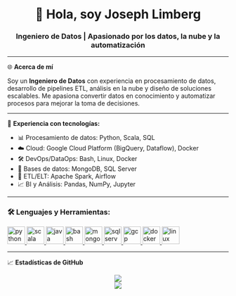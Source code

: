 <h1 align="center">👋 Hola, soy Joseph Limberg</h1>
<h3 align="center">Ingeniero de Datos | Apasionado por los datos, la nube y la automatización</h3>

---

🌐 **Acerca de mí**

Soy un **Ingeniero de Datos** con experiencia en procesamiento de datos, desarrollo de pipelines ETL, análisis en la nube y diseño de soluciones escalables. Me apasiona convertir datos en conocimiento y automatizar procesos para mejorar la toma de decisiones.

---

💼 **Experiencia con tecnologías:**

- 📊 Procesamiento de datos: Python, Scala, SQL
- ☁️ Cloud: Google Cloud Platform (BigQuery, Dataflow), Docker
- 🛠️ DevOps/DataOps: Bash, Linux, Docker
- 🧠 Bases de datos: MongoDB, SQL Server
- 🔄 ETL/ELT: Apache Spark, Airflow
- 📈 BI y Análisis: Pandas, NumPy, Jupyter

---

<h3 align="left">🛠️ Lenguajes y Herramientas:</h3>
<p align="left">
  <!-- Lenguajes de programación -->
  <a href="https://www.python.org" target="_blank" rel="noreferrer">
    <img src="https://cdn.jsdelivr.net/gh/devicons/devicon/icons/python/python-original.svg" alt="python" width="40" height="40"/>
  </a>
  <a href="https://www.scala-lang.org/" target="_blank" rel="noreferrer">
    <img src="https://cdn.jsdelivr.net/gh/devicons/devicon/icons/scala/scala-original.svg" alt="scala" width="40" height="40"/>
  </a>
  <a href="https://www.java.com/" target="_blank" rel="noreferrer">
    <img src="https://cdn.jsdelivr.net/gh/devicons/devicon/icons/java/java-original.svg" alt="java" width="40" height="40"/>
  </a>
  <a href="https://www.gnu.org/software/bash/" target="_blank" rel="noreferrer">
    <img src="https://cdn.jsdelivr.net/gh/devicons/devicon/icons/bash/bash-original.svg" alt="bash" width="40" height="40"/>
  </a>

  <!-- Bases de datos -->
  <a href="https://www.mongodb.com/" target="_blank" rel="noreferrer">
    <img src="https://cdn.jsdelivr.net/gh/devicons/devicon/icons/mongodb/mongodb-original.svg" alt="mongodb" width="40" height="40"/>
  </a>
  <a href="https://www.microsoft.com/en-us/sql-server" target="_blank" rel="noreferrer">
    <img src="https://cdn.jsdelivr.net/gh/devicons/devicon/icons/microsoftsqlserver/microsoftsqlserver-plain.svg" alt="sqlserver" width="40" height="40"/>
  </a>

  <!-- Cloud y herramientas -->
  <a href="https://cloud.google.com/" target="_blank" rel="noreferrer">
    <img src="https://www.vectorlogo.zone/logos/google_cloud/google_cloud-icon.svg" alt="gcp" width="40" height="40"/>
  </a>
  <a href="https://www.docker.com/" target="_blank" rel="noreferrer">
    <img src="https://cdn.jsdelivr.net/gh/devicons/devicon/icons/docker/docker-original.svg" alt="docker" width="40" height="40"/>
  </a>
  <a href="https://www.linux.org/" target="_blank" rel="noreferrer">
    <img src="https://cdn.jsdelivr.net/gh/devicons/devicon/icons/linux/linux-original.svg" alt="linux" width="40" height="40"/>
  </a>
</p>


---

📈 **Estadísticas de GitHub**

<p align="center">
  <img src="https://github-readme-stats.vercel.app/api?username=josephlimberg&show_icons=true&theme=default"/>
  <br/>
  <img src="https://github-readme-stats.vercel.app/api/top-langs/?username=josephlimberg&layout=compact"/>
</p>
